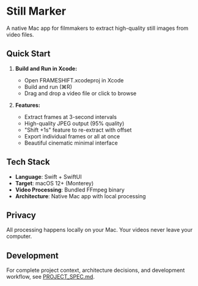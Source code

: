# Still Marker

A native Mac app for filmmakers to extract high-quality still images from video files.

## Quick Start

1. **Build and Run in Xcode:**
   - Open FRAMESHIFT.xcodeproj in Xcode
   - Build and run (⌘R)
   - Drag and drop a video file or click to browse

2. **Features:**
   - Extract frames at 3-second intervals
   - High-quality JPEG output (95% quality)
   - "Shift +1s" feature to re-extract with offset
   - Export individual frames or all at once
   - Beautiful cinematic minimal interface

## Tech Stack

- **Language**: Swift + SwiftUI
- **Target**: macOS 12+ (Monterey)
- **Video Processing**: Bundled FFmpeg binary
- **Architecture**: Native Mac app with local processing

## Privacy

All processing happens locally on your Mac. Your videos never leave your computer.

## Development

For complete project context, architecture decisions, and development workflow, see [PROJECT_SPEC.md](./PROJECT_SPEC.md).